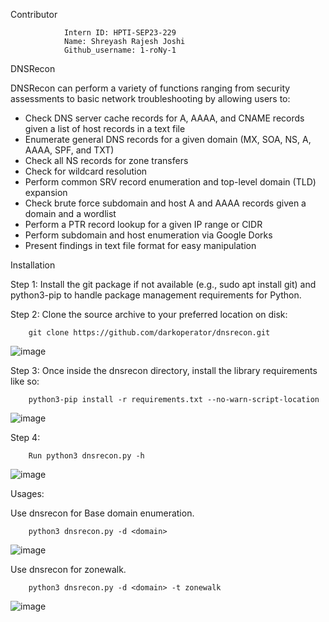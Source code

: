 Contributor
                
                Intern ID: HPTI-SEP23-229
                Name: Shreyash Rajesh Joshi
                Github_username: 1-roNy-1

DNSRecon

DNSRecon can perform a variety of functions ranging from security assessments to basic network troubleshooting by allowing users to:

- Check DNS server cache records for A, AAAA, and CNAME records given a list of host records in a text file
- Enumerate general DNS records for a given domain (MX, SOA, NS, A, AAAA, SPF, and TXT)
- Check all NS records for zone transfers
- Check for wildcard resolution
- Perform common SRV record enumeration and top-level domain (TLD) expansion
- Check brute force subdomain and host A and AAAA records given a domain and a wordlist
- Perform a PTR record lookup for a given IP range or CIDR
- Perform subdomain and host enumeration via Google Dorks
- Present findings in text file format for easy manipulation

    
Installation

Step 1: Install the git package if not available (e.g., sudo apt install git) and python3-pip to handle package management requirements for Python.

Step 2: Clone the source archive to your preferred location on disk:
        
        git clone https://github.com/darkoperator/dnsrecon.git

![image](https://github.com/1-roNy-1/HPTI-SEP-2023/assets/105656315/1ecfb390-abbe-4608-b044-c0297122edfe)


Step 3: Once inside the dnsrecon directory, install the library requirements like so:
        
        python3-pip install -r requirements.txt --no-warn-script-location

![image](https://github.com/1-roNy-1/HPTI-SEP-2023/assets/105656315/f962c7d8-87c9-432a-9ffc-c0876c46e3ce)




Step 4: 
      
        Run python3 dnsrecon.py -h

![image](https://github.com/1-roNy-1/HPTI-SEP-2023/assets/105656315/87cb7aab-916e-481b-b16a-8c7a5915010e)



Usages:
        
Use dnsrecon for Base domain enumeration.
                
        python3 dnsrecon.py -d <domain>

![image](https://github.com/1-roNy-1/HPTI-SEP-2023/assets/105656315/eec8bcde-3883-444c-9dea-b4de4367e0b1)


Use dnsrecon for zonewalk.

        python3 dnsrecon.py -d <domain> -t zonewalk

![image](https://github.com/1-roNy-1/HPTI-SEP-2023/assets/105656315/20ac9ac0-d384-4338-95e6-58f60d669704)




        
